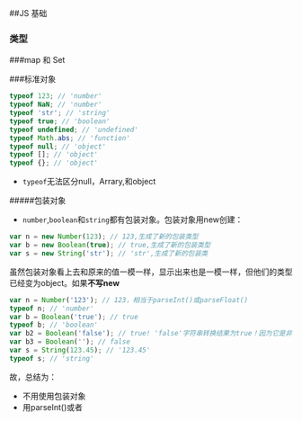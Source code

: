 ##JS 基础
 ### 类型
  
 ###map 和 Set
 
 ###标准对象
 
 ```js
 typeof 123; // 'number'
 typeof NaN; // 'number'
 typeof 'str'; // 'string'
 typeof true; // 'boolean'
 typeof undefined; // 'undefined'
 typeof Math.abs; // 'function'
 typeof null; // 'object'
 typeof []; // 'object'
 typeof {}; // 'object'
 ```
  - `typeof`无法区分null，Arrary,和object
 
#####包装对象
  - `number`,`boolean`和`string`都有包装对象。包装对象用new创建：
  
  ```js
  var n = new Number(123); // 123,生成了新的包装类型
  var b = new Boolean(true); // true,生成了新的包装类型
  var s = new String('str'); // 'str',生成了新的包装类
  ```
 虽然包装对象看上去和原来的值一模一样，显示出来也是一模一样，但他们的类型已经变为object。如果**不写new**
 
 ```js
var n = Number('123'); // 123，相当于parseInt()或parseFloat()
typeof n; // 'number'
var b = Boolean('true'); // true
typeof b; // 'boolean'
var b2 = Boolean('false'); // true! 'false'字符串转换结果为true！因为它是非空字符串！
var b3 = Boolean(''); // false
var s = String(123.45); // '123.45'
typeof s; // 'string'
 ```
 故，总结为：
  - 不用使用包装对象
  - 用parseInt()或者
